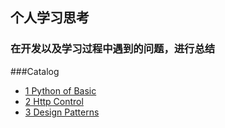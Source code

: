 ## 个人学习思考
### 在开发以及学习过程中遇到的问题，进行总结


###Catalog
* [1 Python of Basic](tesla/Python%20of%20Basic.md)
* [2 Http Control](tesla/Http%20Control.md)
* [3 Design Patterns](tesla/Design%20Patterns.md)
